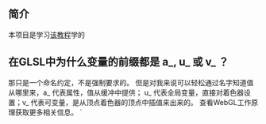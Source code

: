 ## 简介

本项目是学习[该教程](https://webglfundamentals.org/webgl/lessons/zh_cn/webgl-image-processing.html)学的

## 在GLSL中为什么变量的前缀都是 a_, u_ 或 v_ ？

那只是一个命名约定，不是强制要求的。 但是对我来说可以轻松通过名字知道值从哪里来，a_ 代表属性，值从缓冲中提供； u_ 代表全局变量，直接对着色器设置；v_ 代表可变量，是从顶点着色器的顶点中插值来出来的。 查看WebGL工作原理获取更多相关信息。 `